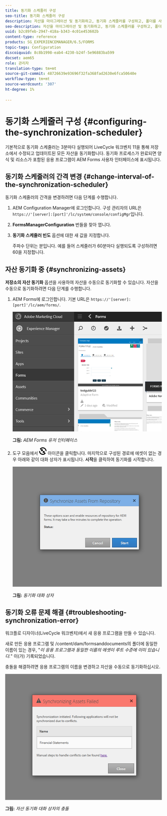 ```yaml
---
title: 동기화 스케줄러 구성
seo-title: 동기화 스케줄러 구성
description: 자산을 마이그레이션 및 동기화하고, 동기화 스케줄러를 구성하고, 폴더를 사용하여 자산을 정렬하는 방법을 알아봅니다.
seo-description: 자산을 마이그레이션 및 동기화하고, 동기화 스케줄러를 구성하고, 폴더를 사용하여 자산을 정렬하는 방법을 알아봅니다.
uuid: b2c89feb-2947-418a-b343-4c01e453602b
content-type: reference
products: SG_EXPERIENCEMANAGER/6.5/FORMS
topic-tags: Configuration
discoiquuid: 8c8b1998-eab4-4230-b24f-5e96883ba599
docset: aem65
role: 관리자
translation-type: tm+mt
source-git-commit: 48726639e93696f32fa368fad2630e6fca50640e
workflow-type: tm+mt
source-wordcount: '307'
ht-degree: 1%

---
```



# 동기화 스케줄러 구성 {#configuring-the-synchronization-scheduler}

기본적으로 동기화 스케줄러는 3분마다 실행되어 LiveCycle 워크벤치 11을 통해 저장소에서 수정되고 업데이트된 모든 자산을 동기화합니다. 동기화 프로세스가 완료되면 양식 및 리소스가 포함된 응용 프로그램이 AEM Forms 사용자 인터페이스에 표시됩니다.

## 동기화 스케줄러의 간격 변경 {#change-interval-of-the-synchronization-scheduler}

동기화 스케줄러의 간격을 변경하려면 다음 단계를 수행합니다.

1. AEM Configuration Manager에 로그인합니다. 구성 관리자의 URL은 `https://'[server]:[port]'/lc/system/console/configMgr`입니다.

1. **FormsManagerConfiguration** 번들을 찾아 엽니다.

1. **동기화 스케줄러 빈도** 옵션에 대한 새 값을 지정합니다.

   주파수 단위는 분입니다. 예를 들어 스케줄러가 60분마다 실행되도록 구성하려면 60을 지정합니다.

## 자산 동기화 중 {#synchronizing-assets}

**저장소의 자산 동기화** 옵션을 사용하여 자산을 수동으로 동기화할 수 있습니다. 자산을 수동으로 동기화하려면 다음 단계를 수행합니다.

1. AEM Forms에 로그인합니다. 기본 URL은 `https://'[server]:[port]'/lc/aem/forms/`.

   ![AEM Forms 유저 인터페이스](assets/aem_forms_ui.png)

   **그림:** *AEM Forms 유저 인터페이스*

1. 도구 모음에서 ![aem6forms_sync](assets/aem6forms_sync.png) 아이콘을 클릭합니다. 마지막으로 구성된 경로에 에셋이 없는 경우 아래와 같이 대화 상자가 표시됩니다. **시작**&#x200B;을 클릭하여 동기화를 시작합니다.

   ![동기화 대화 상자](assets/migrate-and-syncronize.png)

   **그림:** *동기화 대화 상자*

## 동기화 오류 문제 해결 {#troubleshooting-synchronization-error}

워크플로 디자이너(LiveCycle 워크벤치)에서 새 응용 프로그램을 만들 수 있습니다.

새로 만든 응용 프로그램 및 /content/dam/formsanddocuments의 폴더에 동일한 이름이 있는 경우, &quot;*이 응용 프로그램과 동일한 이름의 에셋이 루트 수준에 이미 있습니다.*&quot; 이(가) 기록되었습니다.

충돌을 해결하려면 응용 프로그램의 이름을 변경하고 자산을 수동으로 동기화하십시오.

![자산 동기화 대화 상자의 충돌](assets/sync-conflict.png)

**그림:** *자산 동기화 대화 상자의 충돌*
